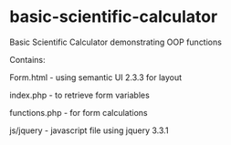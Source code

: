 # basic-scientific-calculator
Basic Scientific Calculator demonstrating OOP functions

Contains:

Form.html - using semantic UI 2.3.3 for layout

index.php - to retrieve form variables

functions.php - for form calculations

js/jquery - javascript file using jquery 3.3.1

